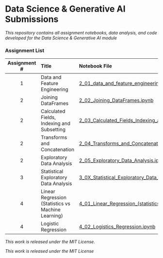 # Data Science & Generative AI Submissions
  *This repository contains all assignment notebooks, data analysis, and code developed for the Data Science & Generative AI module*
  
### Assignment List


| Assignment # | Title | Notebook File |
|:-------------:|:------|:--------------|
| 1 | Data and Feature Engineering | [2_01_data_and_feature_engineering_in_pandas_COMPLETED.ipynb](2_01_data_and_feature_engineering_in_pandas_COMPLETED.ipynb) |
| 2 | Joining DataFrames | [2_02_Joining_DataFrames.ipynb](2_02_Joining_DataFrames.ipynb) |
| 2 | Calculated Fields, Indexing and Subsetting | [2_03_Calculated_Fields_Indexing_and_Subsetting.ipynb](2_03_Calculated_Fields_Indexing_and_Subsetting.ipynb) |
| 2 | Transforms and Concatenation | [2_04_Transforms_and_Concatenation.ipynb](2_04_Transforms_and_Concatenation.ipynb) |
| 2 | Exploratory Data Analysis | [2_05_Exploratory_Data_Analysis.ipynb](2_05_Exploratory_Data_Analysis.ipynb) |
| 3 | Statistical Exploratory Data Analysis| [3_0X_Statistical_Exploratory_Data_Analysis.ipynb](3_0X_Statistical_Exploratory_Data_Analysis.ipynb) |
| 4 | Linear Regression (Statistics vs Machine Learning) | [4_01_Linear_Regression_(statistics_vs_machine_learning).ipynb](4_01_Linear_Regression_(statistics_vs_machine_learning).ipynb) |
| 4 | Logistic Regression | [4_02_Logistics_Regression.ipynb](4_02_Logistics_Regression.ipynb) |

*This work is released under the MIT License.*



  *This work is released under the MIT License*
